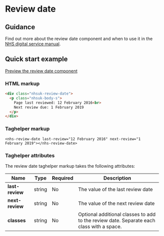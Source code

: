 ﻿# Review date

## Guidance

Find out more about the review date component and when to use it in the [NHS digital service manual](https://beta.nhs.uk/service-manual/styles-components-patterns/review-date).

## Quick start example

[Preview the review date component](https://dotnetcorefelpoc.azurewebsites.net/components/review-date)

### HTML markup

```html
<div class="nhsuk-review-date">
  <p class="nhsuk-body-s">
    Page last reviewed: 12 February 2016<br>
    Next review due: 1 February 2019
  </p>
</div>
```

### Taghelper markup

```
<nhs-review-date last-review="12 February 2016" next-review="1 February 2019"></nhs-review-date>
```

### Taghelper attributes

The review date taghelper markup takes the following attributes:

| Name                | Type     | Required  | Description  |
| --------------------|----------|-----------|--------------|
| **last-review**      | string   | No        | The value of the last review date |
| **next-review**      | string   | No        | The value of the next review date |
| **classes**         | string   | No        | Optional additional classes to add to the review date. Separate each class with a space. |
